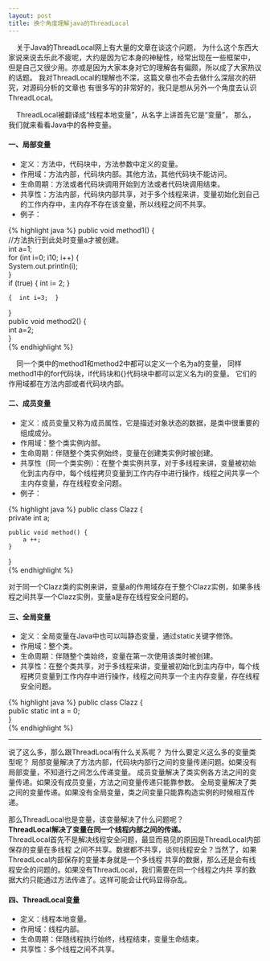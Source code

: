 ```yaml
---
layout: post
title: 换个角度理解java的ThreadLocal 
---
```


&nbsp;&nbsp;&nbsp;&nbsp;关于Java的ThreadLocal网上有大量的文章在谈这个问题，
为什么这个东西大家说来说去乐此不疲呢，大约是因为它本身的神秘性，经常出现在一些框架中，
但是自己又很少用。亦或是因为大家本身对它的理解各有偏颇，所以成了大家热议的话题。 
我对ThreadLocal的理解也不深，这篇文章也不会去做什么深层次的研究，对源码分析的文章也
有很多写的非常好的，我只是想从另外一个角度去认识ThreadLocal。 

&nbsp;&nbsp;&nbsp;&nbsp;ThreadLocal被翻译成“线程本地变量”，从名字上讲首先它是“变量”，
那么，我们就来看看Java中的各种变量。

#### 一、局部变量 

* 定义：方法中，代码块中，方法参数中定义的变量。 
* 作用域：方法内部，代码块内部。其他方法，其他代码块不能访问。 
* 生命周期：方法或者代码块调用开始到方法或者代码块调用结束。 
* 共享性：方法内部，代码块内部共享，对于多个线程来讲，变量初始化到自己的工作内存中，主内存不存在该变量，所以线程之间不共享。 
* 例子：

{% highlight java %}
public void method1() {  
    //方法执行到此处时变量a才被创建。  
    int a=1;  
    for (int i=0; i10; i++) {  
        System.out.println(i);  
    }  
    if (true) {  int i= 2; }    
    
    {  int i=3;  }  
}  
public void method2() {  
    int a=2;  
}  
{% endhighlight %}

&nbsp;&nbsp;&nbsp;&nbsp;同一个类中的method1和method2中都可以定义一个名为a的变量，
同样method1中的for代码块，if代码块和{}代码块中都可以定义名为i的变量。
它们的作用域都在方法内部或者代码块内部。 

#### 二、成员变量 
* 定义：成员变量又称为成员属性，它是描述对象状态的数据，是类中很重要的组成成分。 
* 作用域：整个类实例内部。 
* 生命周期：伴随整个类实例始终，变量在创建类实例时被创建。 
* 共享性（同一个类实例）：在整个类实例共享，对于多线程来讲，变量被初始化到主内存中，每个线程拷贝变量到工作内存中进行操作，线程之间共享一个主内存变量，存在线程安全问题。 
* 例子： 

{% highlight java %}
public class Clazz {  
    private int a;  
      
    public void method() {  
        a ++;  
    }  
}  
{% endhighlight %}

对于同一个Clazz类的实例来讲，变量a的作用域存在于整个Clazz实例，如果多线程之间共享一个Clazz实例，变量a是存在线程安全问题的。 

#### 三、全局变量 
* 定义：全局变量在Java中也可以叫静态变量，通过static关键字修饰。 
* 作用域：整个类。 
* 生命周期：伴随整个类始终，变量在第一次使用该类时被创建。 
* 共享性：在整个类共享，对于多线程来讲，变量被初始化到主内存中，每个线程拷贝变量到工作内存中进行操作，线程之间共享一个主内存变量，存在线程安全问题。 

{% highlight java %}
public class Clazz {  
    public static int a = 0;  
}  
{% endhighlight %}

<hr/>
说了这么多，那么跟ThreadLocal有什么关系呢？ 
为什么要定义这么多的变量类型呢？  
局部变量解决了方法内部，代码块内部行之间的变量传递问题。如果没有局部变量，不知道行之间怎么传递变量。  
成员变量解决了类实例各方法之间的变量传递。如果没有成员变量，方法之间变量传递只能靠参数。   
全局变量解决了类之间的变量传递。如果没有全局变量，类之间变量只能靠构造实例的时候相互传递。   

那么ThreadLocal也是变量，该变量解决了什么问题呢？   
**ThreadLocal解决了变量在同一个线程内部之间的传递。**   
ThreadLocal首先不是解决线程安全问题，最显而易见的原因是ThreadLocal内部保存的变量在多线程
之间不共享。数据都不共享，谈何线程安全？当然了，如果ThreadLocal内部保存的变量本身就是一个多线程
共享的数据，那么还是会有线程安全的问题的。如果没有ThreadLocal，我们需要在同一个线程之内共
享的数据大约只能通过方法传递了。这样可能会让代码显得杂乱。 

#### 四、ThreadLocal变量 
* 定义：线程本地变量。 
* 作用域：线程内部。 
* 生命周期：伴随线程执行始终，线程结束，变量生命结束。 
* 共享性：多个线程之间不共享。

